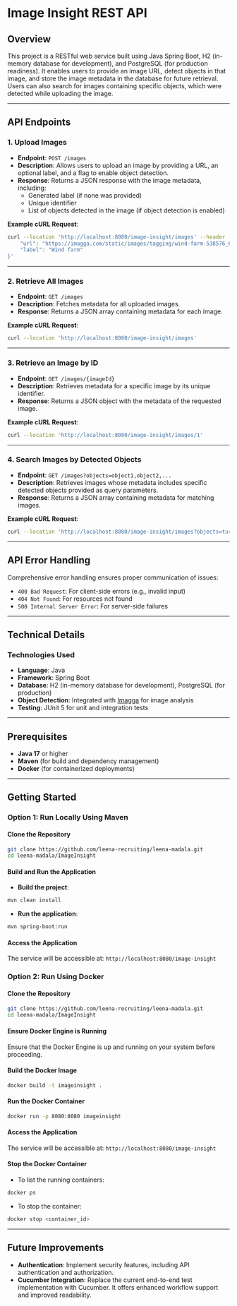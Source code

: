 
# Image Insight REST API

## Overview
This project is a RESTful web service built using Java Spring Boot, H2 (in-memory database for development), and PostgreSQL (for production readiness). It enables users to provide an image URL, detect objects in that image, and store the image metadata in the database for future retrieval. Users can also search for images containing specific objects, which were detected while uploading the image.

---

## API Endpoints

### 1. **Upload Images**
- **Endpoint**: `POST /images`
- **Description**: Allows users to upload an image by providing a URL, an optional label, and a flag to enable object detection.
- **Response**: Returns a JSON response with the image metadata, including:
  - Generated label (if none was provided)
  - Unique identifier
  - List of objects detected in the image (if object detection is enabled)

**Example cURL Request**:
```bash
curl --location 'http://localhost:8080/image-insight/images' --header 'Content-Type: application/json' --data '{
    "url": "https://imagga.com/static/images/tagging/wind-farm-538576_640.jpg",
    "label": "Wind farm"
}'
```

---

### 2. **Retrieve All Images**
- **Endpoint**: `GET /images`
- **Description**: Fetches metadata for all uploaded images.
- **Response**: Returns a JSON array containing metadata for each image.

**Example cURL Request**:
```bash
curl --location 'http://localhost:8080/image-insight/images'
```

---

### 3. **Retrieve an Image by ID**
- **Endpoint**: `GET /images/{imageId}`
- **Description**: Retrieves metadata for a specific image by its unique identifier.
- **Response**: Returns a JSON object with the metadata of the requested image.

**Example cURL Request**:
```bash
curl --location 'http://localhost:8080/image-insight/images/1'
```

---

### 4. **Search Images by Detected Objects**
- **Endpoint**: `GET /images?objects=object1,object2,...`
- **Description**: Retrieves images whose metadata includes specific detected objects provided as query parameters.
- **Response**: Returns a JSON array containing metadata for matching images.

**Example cURL Request**:
```bash
curl --location 'http://localhost:8080/image-insight/images?objects=turbine,spring'
```

---

## API Error Handling
Comprehensive error handling ensures proper communication of issues:
- `400 Bad Request`: For client-side errors (e.g., invalid input)
- `404 Not Found`: For resources not found
- `500 Internal Server Error`: For server-side failures

---

## Technical Details

### **Technologies Used**
- **Language**: Java
- **Framework**: Spring Boot
- **Database**: H2 (in-memory database for development), PostgreSQL (for production)
- **Object Detection**: Integrated with [Imagga](https://imagga.com/) for image analysis
- **Testing**: JUnit 5 for unit and integration tests

---

## Prerequisites

- **Java 17** or higher
- **Maven** (for build and dependency management)
- **Docker** (for containerized deployments)

---

## Getting Started

### **Option 1: Run Locally Using Maven**

#### **Clone the Repository**
```bash
git clone https://github.com/leena-recruiting/leena-madala.git
cd leena-madala/ImageInsight
```

#### **Build and Run the Application**
- **Build the project**:
```bash
mvn clean install
```
- **Run the application**:
```bash
mvn spring-boot:run
```

#### **Access the Application**
The service will be accessible at: `http://localhost:8080/image-insight`

### **Option 2: Run Using Docker**

#### **Clone the Repository**
```bash
git clone https://github.com/leena-recruiting/leena-madala.git
cd leena-madala/ImageInsight
```

#### **Ensure Docker Engine is Running**
Ensure that the Docker Engine is up and running on your system before proceeding.

#### **Build the Docker Image**
```bash
docker build -t imageinsight .
```

#### **Run the Docker Container**
```bash
docker run -p 8080:8080 imageinsight
```

#### **Access the Application**
The service will be accessible at: `http://localhost:8080/image-insight`

#### **Stop the Docker Container**
- To list the running containers:
```bash
docker ps
```
- To stop the container:
```bash
docker stop <container_id>
```

---

## Future Improvements
- **Authentication**: Implement security features, including API authentication and authorization.
- **Cucumber Integration**: Replace the current end-to-end test implementation with Cucumber. It offers enhanced workflow support and improved readability.

